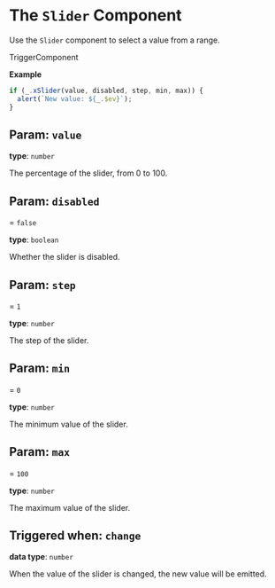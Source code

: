 <script setup>
import Kind from "helpers/kind.vue";
import Optional from "helpers/optional.vue";
</script>

# The `Slider` Component

Use the `Slider` component to select a value from a range.

<Kind>TriggerComponent</Kind>

**Example**

```ts
if (_.xSlider(value, disabled, step, min, max)) {
  alert(`New value: ${_.$ev}`);
}
```

## Param: `value`

**type**: `number`

The percentage of the slider, from 0 to 100.

## Param: `disabled`

<Optional/> = `false`

**type**: `boolean`

Whether the slider is disabled.

## Param: `step`

<Optional/> = `1`

**type**: `number`

The step of the slider.

## Param: `min`

<Optional/> = `0`

**type**: `number`

The minimum value of the slider.

## Param: `max`

<Optional/> = `100`

**type**: `number`

The maximum value of the slider.

## Triggered when: `change`

**data type**: `number`

When the value of the slider is changed, the new value will be emitted.
